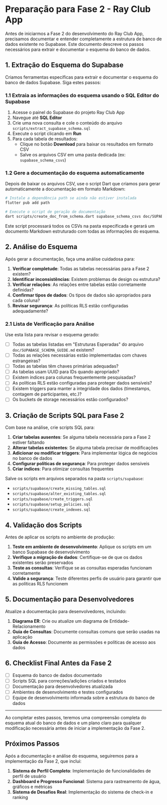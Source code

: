 # Preparação para Fase 2 - Ray Club App

Antes de iniciarmos a Fase 2 do desenvolvimento do Ray Club App, precisamos documentar e entender completamente a estrutura de banco de dados existente no Supabase. Este documento descreve os passos necessários para extrair e documentar o esquema do banco de dados.

## 1. Extração do Esquema do Supabase

Criamos ferramentas específicas para extrair e documentar o esquema do banco de dados Supabase. Siga estes passos:

### 1.1 Extraia as informações do esquema usando o SQL Editor do Supabase

1. Acesse o painel do Supabase do projeto Ray Club App
2. Navegue até **SQL Editor**
3. Crie uma nova consulta e cole o conteúdo do arquivo `scripts/extract_supabase_schema.sql`
4. Execute o script clicando em **Run**
5. Para cada tabela de resultados:
   - Clique no botão **Download** para baixar os resultados em formato CSV
   - Salve os arquivos CSV em uma pasta dedicada (ex: `supabase_schema_csvs`)

### 1.2 Gere a documentação do esquema automaticamente

Depois de baixar os arquivos CSV, use o script Dart que criamos para gerar automaticamente a documentação em formato Markdown:

```bash
# Instale a dependência path se ainda não estiver instalada
flutter pub add path

# Execute o script de geração de documentação
dart scripts/create_doc_from_schema.dart supabase_schema_csvs doc/SUPABASE_SCHEMA.md
```

Este script processará todos os CSVs na pasta especificada e gerará um documento Markdown estruturado com todas as informações do esquema.

## 2. Análise do Esquema

Após gerar a documentação, faça uma análise cuidadosa para:

1. **Verificar completude**: Todas as tabelas necessárias para a Fase 2 existem?
2. **Identificar inconsistências**: Existem problemas de design ou estrutura?
3. **Verificar relações**: As relações entre tabelas estão corretamente definidas?
4. **Confirmar tipos de dados**: Os tipos de dados são apropriados para cada coluna?
5. **Revisar segurança**: As políticas RLS estão configuradas adequadamente?

### 2.1 Lista de Verificação para Análise

Use esta lista para revisar o esquema gerado:

- [ ] Todas as tabelas listadas em "Estruturas Esperadas" do arquivo `doc/SUPABASE_SCHEMA_GUIDE.md` existem?
- [ ] Todas as relações necessárias estão implementadas com chaves estrangeiras?
- [ ] Todas as tabelas têm chaves primárias adequadas?
- [ ] As tabelas usam UUID para IDs quando apropriado?
- [ ] Existem índices para colunas frequentemente pesquisadas?
- [ ] As políticas RLS estão configuradas para proteger dados sensíveis?
- [ ] Existem triggers para manter a integridade dos dados (timestamps, contagem de participantes, etc.)?
- [ ] Os buckets de storage necessários estão configurados?

## 3. Criação de Scripts SQL para Fase 2

Com base na análise, crie scripts SQL para:

1. **Criar tabelas ausentes**: Se alguma tabela necessária para a Fase 2 estiver faltando
2. **Alterar tabelas existentes**: Se alguma tabela precisar de modificações
3. **Adicionar ou modificar triggers**: Para implementar lógica de negócios no banco de dados
4. **Configurar políticas de segurança**: Para proteger dados sensíveis
5. **Criar índices**: Para otimizar consultas frequentes

Salve os scripts em arquivos separados na pasta `scripts/supabase`:

- `scripts/supabase/create_missing_tables.sql`
- `scripts/supabase/alter_existing_tables.sql`
- `scripts/supabase/create_triggers.sql`
- `scripts/supabase/setup_policies.sql`
- `scripts/supabase/create_indexes.sql`

## 4. Validação dos Scripts

Antes de aplicar os scripts no ambiente de produção:

1. **Teste em ambiente de desenvolvimento**: Aplique os scripts em um banco Supabase de desenvolvimento
2. **Verifique a migração de dados**: Certifique-se de que os dados existentes serão preservados
3. **Teste as consultas**: Verifique se as consultas esperadas funcionam corretamente
4. **Valide a segurança**: Teste diferentes perfis de usuário para garantir que as políticas RLS funcionem

## 5. Documentação para Desenvolvedores

Atualize a documentação para desenvolvedores, incluindo:

1. **Diagrama ER**: Crie ou atualize um diagrama de Entidade-Relacionamento
2. **Guia de Consultas**: Documente consultas comuns que serão usadas na aplicação
3. **Guia de Acesso**: Documente as permissões e políticas de acesso aos dados

## 6. Checklist Final Antes da Fase 2

- [ ] Esquema do banco de dados documentado
- [ ] Scripts SQL para correções/adições criados e testados
- [ ] Documentação para desenvolvedores atualizada
- [ ] Ambientes de desenvolvimento e testes configurados
- [ ] Equipe de desenvolvimento informada sobre a estrutura do banco de dados

---

Ao completar estes passos, teremos uma compreensão completa do esquema atual do banco de dados e um plano claro para qualquer modificação necessária antes de iniciar a implementação da Fase 2.

## Próximos Passos

Após a documentação e análise do esquema, seguiremos para a implementação da Fase 2, que inclui:

1. **Sistema de Perfil Completo**: Implementação de funcionalidades de perfil de usuário
2. **Dashboard e Progresso Funcional**: Sistema para rastreamento de água, gráficos e métricas
3. **Sistema de Desafios Real**: Implementação do sistema de check-in e ranking 